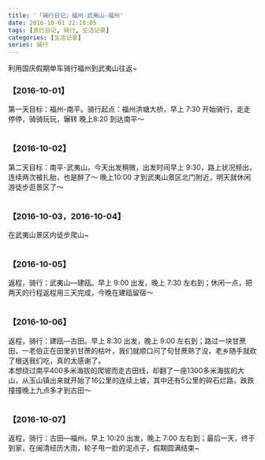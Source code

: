 ```yaml
---
title: '「骑行日记」福州-武夷山-福州'
date: 2016-10-01 22:18:05
tags: [旅行日记, 骑行, 生活记录]
categories: [生活记录]
series: 骑行
---
```


利用国庆假期单车骑行福州到武夷山往返~

### 【2016-10-01】
第一天目标：福州-南平。骑行起点：福州洪塘大桥，早上 7:30 开始骑行，走走停停，骑骑玩玩，辗转 晚上8:20 到达南平～

<div class="flex-center">
  <div style="width:43.25%;margin-right:4px"><img src="2016100101.jpg" alt="" /></div>
  <div style="flex:1"><img src="2016100102.jpg" alt="" /><img src="2016100103.jpg" alt="" /><img src="2016100104.jpg" alt="" /></div>
</div>

### 【2016-10-02】
第二天目标：南平-武夷山。今天出发稍微，出发时间早上 9:30，路上状况频出，连续两次被扎胎，也是醉了～ 晚上10:00 才到武夷山景区北门附近，明天就休闲游徒步逛景区了～

<div class="flex-center">
  <div style="width:43.25%;margin-right:4px"><img src="2016100201.jpg" alt="" /></div>
  <div style="flex:1"><img src="2016100202.jpg" alt="" /><img src="2016100203.jpg" alt="" /><img src="2016100204.jpg" alt="" /></div>
</div>

### 【2016-10-03，2016-10-04】
在武夷山景区内徒步爬山~

<div class="flex-center">
  <div style="width:45.7%;margin-right:4px"><img src="2016100401.jpg" alt="" /><img src="2016100302.jpg" alt="" /><img src="2016100403.jpg" alt="" /></div>
  <div style="flex:1"><img src="2016100301.jpg" alt="" /><img src="2016100304.jpg" alt="" /><img src="2016100305.jpg" alt="" /><img src="2016100303.jpg" alt="" /><img src="2016100402.jpg" alt="" /><img src="2016100405.jpg" alt="" /></div>
</div>

### 【2016-10-05】
返程，骑行：武夷山—建瓯。早上 9:00 出发，晚上 7:30 左右到；休闲一点，把两天的行程返程用三天完成，今晚在建瓯留宿～

<div class="flex-center">
  <div style="width:43.25%;margin-right:4px"><img src="2016100501.jpg" alt="" /></div>
  <div style="flex:1"><img src="2016100502.jpg" alt="" /><img src="2016100503.jpg" alt="" /><img src="2016100504.jpg" alt="" /></div>
</div>

### 【2016-10-06】
返程，骑行：建瓯—古田。早上 8:30 出发，晚上 9:00 左右到；路过一块甘蔗田，一老伯正在田里扒甘蔗的枯叶，我们就顺口问了句甘蔗熟了没，老乡随手就砍了根送我们吃，真的太感谢了。
<br/>
本想绕过南平400多米海拔的爬坡而走古田线，却翻了一座1300多米海拔的大山，从玉山镇出来就开始了16公里的连续上坡，其中还有5公里的碎石烂路，跌跌撞撞晚上九点多才到古田～

<div class="flex-center">
  <div style="width:56.55%;margin-right:4px"><img src="2016100601.jpg" alt="" /></div>
  <div style="flex:1"><img src="2016100602.jpg" alt="" /><img src="2016100603.jpg" alt="" /><img src="2016100604.jpg" alt="" /></div>
</div>

### 【2016-10-07】
返程，骑行：古田—福州。早上 10:20 出发，晚上 7:00 左右到；最后一天，终于到家，在闽清经历大雨，轮子甩一脸的泥点子，假期圆满结束~

<div class="flex-center">
  <div style="width:43.25%;margin-right:4px"><img src="2016100701.jpg" alt="" /></div>
  <div style="flex:1"><img src="2016100702.jpg" alt="" /><img src="2016100703.jpg" alt="" /><img src="2016100704.jpg" alt="" /></div>
</div>